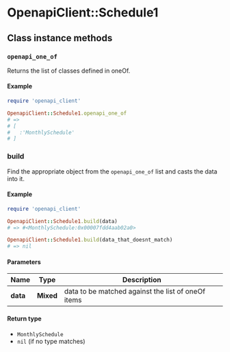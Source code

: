 # OpenapiClient::Schedule1

## Class instance methods

### `openapi_one_of`

Returns the list of classes defined in oneOf.

#### Example

```ruby
require 'openapi_client'

OpenapiClient::Schedule1.openapi_one_of
# =>
# [
#   :'MonthlySchedule'
# ]
```

### build

Find the appropriate object from the `openapi_one_of` list and casts the data into it.

#### Example

```ruby
require 'openapi_client'

OpenapiClient::Schedule1.build(data)
# => #<MonthlySchedule:0x00007fdd4aab02a0>

OpenapiClient::Schedule1.build(data_that_doesnt_match)
# => nil
```

#### Parameters

| Name | Type | Description |
| ---- | ---- | ----------- |
| **data** | **Mixed** | data to be matched against the list of oneOf items |

#### Return type

- `MonthlySchedule`
- `nil` (if no type matches)

